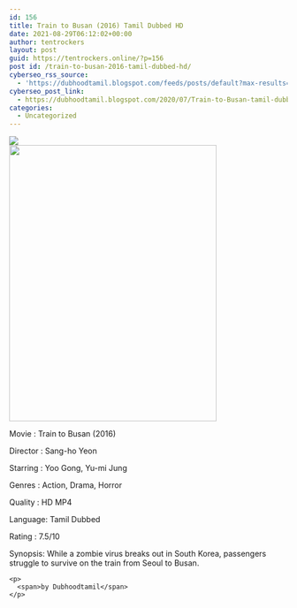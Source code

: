 ```yaml
---
id: 156
title: Train to Busan (2016) Tamil Dubbed HD
date: 2021-08-29T06:12:02+00:00
author: tentrockers
layout: post
guid: https://tentrockers.online/?p=156
post id: /train-to-busan-2016-tamil-dubbed-hd/
cyberseo_rss_source:
  - 'https://dubhoodtamil.blogspot.com/feeds/posts/default?max-results=150&start-index=151'
cyberseo_post_link:
  - https://dubhoodtamil.blogspot.com/2020/07/Train-to-Busan-tamil-dubbed-hd.html
categories:
  - Uncategorized
---
```

<div class="media_block">
  <img src="https://1.bp.blogspot.com/--B3JNyD3_wQ/XyKnJdyEBHI/AAAAAAAAB0c/VsPRHbNK-RAHln0xJZV--rhZ_76men7DgCNcBGAsYHQ/s72-w375-h500-c/A1ObY5LTX0L._RI_.jpg" class="media_thumbnail" />
</div>

<div class="separator">
  <a href="https://1.bp.blogspot.com/--B3JNyD3_wQ/XyKnJdyEBHI/AAAAAAAAB0c/VsPRHbNK-RAHln0xJZV--rhZ_76men7DgCNcBGAsYHQ/s2048/A1ObY5LTX0L._RI_.jpg" imageanchor="1"><img loading="lazy" border="0" data-original-height="2048" data-original-width="1536" height="500" src="https://1.bp.blogspot.com/--B3JNyD3_wQ/XyKnJdyEBHI/AAAAAAAAB0c/VsPRHbNK-RAHln0xJZV--rhZ_76men7DgCNcBGAsYHQ/w375-h500/A1ObY5LTX0L._RI_.jpg" width="375" /></a>
</div>

Movie	<span></span>:	<span></span>Train to Busan (2016)

Director	<span></span>:	<span></span>Sang-ho Yeon

Starring	<span></span>:	<span></span>Yoo Gong, Yu-mi Jung

Genres	<span></span>:	<span></span>Action, Drama, Horror

Quality	<span></span>:	<span></span>HD MP4

Language:	<span></span>Tamil Dubbed

<div readability="6.0622009569378">
  Rating<span> </span>:<span> </span>7.5/10</p> 
  
  <div readability="7.7010309278351">
    Synopsis: While a zombie virus breaks out in South Korea, passengers struggle to survive on the train from Seoul to Busan.</p> 
    
    <p>
      <span>by Dubhoodtamil</span>
    </p>
  </div>
</div>